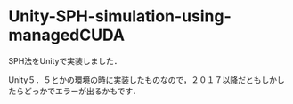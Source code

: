 # Unity-SPH-simulation-using-managedCUDA


SPH法をUnityで実装しました．

Unity５．５とかの環境の時に実装したものなので，２０１７以降だともしかしたらどっかでエラーが出るかもです．
